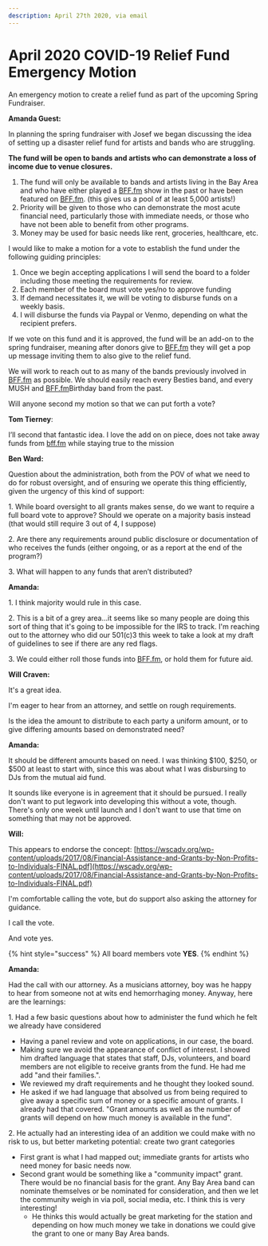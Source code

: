 ```yaml
---
description: April 27th 2020, via email
---
```


# April 2020 COVID-19 Relief Fund Emergency Motion

An emergency motion to create a relief fund as part of the upcoming Spring Fundraiser.

**Amanda Guest:**

In planning the spring fundraiser with Josef we began discussing the idea of setting up a disaster relief fund for artists and bands who are struggling.

**The fund will be open to bands and artists who can demonstrate a loss of income due to venue closures.**

1. The fund will only be available to bands and artists living in the Bay Area and who have either played a [BFF.fm](http://bff.fm/) show in the past or have been featured on [BFF.fm](http://bff.fm/). (this gives us a pool of at least 5,000 artists!)
2. Priority will be given to those who can demonstrate the most acute financial need, particularly those with immediate needs, or those who have not been able to benefit from other programs.
3. Money may be used for basic needs like rent, groceries, healthcare, etc.

I would like to make a motion for a vote to establish the fund under the following guiding principles:

1. Once we begin accepting applications I will send the board to a folder including those meeting the requirements for review.
2. Each member of the board must vote yes/no to approve funding
3. If demand necessitates it, we will be voting to disburse funds on a weekly basis.
4. I will disburse the funds via Paypal or Venmo, depending on what the recipient prefers.

If we vote on this fund and it is approved, the fund will be an add-on to the spring fundraiser, meaning after donors give to [BFF.fm](http://bff.fm/) they will get a pop up message inviting them to also give to the relief fund.

We will work to reach out to as many of the bands previously involved in [BFF.fm](http://bff.fm/) as possible. We should easily reach every Besties band, and every MUSH and [BFF.fm](http://bff.fm/)Birthday band from the past.

Will anyone second my motion so that we can put forth a vote?

**Tom Tierney**:

I’ll second that fantastic idea. I love the add on on piece, does not take away funds from [bff.fm](http://bff.fm/) while staying true to the mission

**Ben Ward:**

Question about the administration, both from the POV of what we need to do for robust oversight, and of ensuring we operate this thing efficiently, given the urgency of this kind of support:

1\. While board oversight to all grants makes sense, do we want to require a full board vote to approve? Should we operate on a majority basis instead (that would still require 3 out of 4, I suppose)

2\. Are there any requirements around public disclosure or documentation of who receives the funds (either ongoing, or as a report at the end of the program?)

3\. What will happen to any funds that aren’t distributed?

**Amanda:**

1\. I think majority would rule in this case.

2\. This is a bit of a grey area...it seems like so many people are doing this sort of thing that it's going to be impossible for the IRS to track. I'm reaching out to the attorney who did our 501(c)3 this week to take a look at my draft of guidelines to see if there are any red flags.

3\. We could either roll those funds into [BFF.fm](http://bff.fm/), or hold them for future aid.

**Will Craven:**

It's a great idea.

I'm eager to hear from an attorney, and settle on rough requirements.

Is the idea the amount to distribute to each party a uniform amount, or to give differing amounts based on demonstrated need?

**Amanda:**

It should be different amounts based on need. I was thinking $100, $250, or $500 at least to start with, since this was about what I was disbursing to DJs from the mutual aid fund.

It sounds like everyone is in agreement that it should be pursued. I really don't want to put legwork into developing this without a vote, though. There's only one week until launch and I don't want to use that time on something that may not be approved.

**Will:**

This appears to endorse the concept: [https://wscadv.org/wp-content/uploads/2017/08/Financial-Assistance-and-Grants-by-Non-Profits-to-Individuals-FINAL.pdf](https://wscadv.org/wp-content/uploads/2017/08/Financial-Assistance-and-Grants-by-Non-Profits-to-Individuals-FINAL.pdf)

I'm comfortable calling the vote, but do support also asking the attorney for guidance.

I call the vote.

And vote yes.

{% hint style="success" %}
All board members vote **YES**.
{% endhint %}

**Amanda:**

Had the call with our attorney. As a musicians attorney, boy was he happy to hear from someone not at wits end hemorrhaging money. Anyway, here are the learnings:

1\. Had a few basic questions about how to administer the fund which he felt we already have considered

* Having a panel review and vote on applications, in our case, the board.
* Making sure we avoid the appearance of conflict of interest. I showed him drafted language that states that staff, DJs, volunteers, and board members are not eligible to receive grants from the fund. He had me add "and their families.".
* We reviewed my draft requirements and he thought they looked sound.
* He asked if we had language that absolved us from being required to give away a specific sum of money or a specific amount of grants. I already had that covered. "Grant amounts as well as the number of grants will depend on how much money is available in the fund".

2\. He actually had an interesting idea of an addition we could make with no risk to us, but better marketing potential: create two grant categories

* First grant is what I had mapped out; immediate grants for artists who need money for basic needs now.
* Second grant would be something like a "community impact" grant. There would be no financial basis for the grant. Any Bay Area band can nominate themselves or be nominated for consideration, and then we let the community weigh in via poll, social media, etc. I think this is very interesting!
  * He thinks this would actually be great marketing for the station and depending on how much money we take in donations we could give the grant to one or many Bay Area bands.
